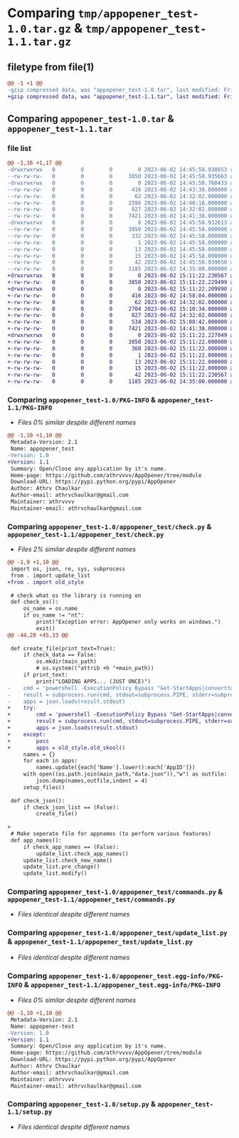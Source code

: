 # Comparing `tmp/appopener_test-1.0.tar.gz` & `tmp/appopener_test-1.1.tar.gz`

## filetype from file(1)

```diff
@@ -1 +1 @@
-gzip compressed data, was "appopener_test-1.0.tar", last modified: Fri Jun  2 14:45:58 2023, max compression
+gzip compressed data, was "appopener_test-1.1.tar", last modified: Fri Jun  2 15:11:22 2023, max compression
```

## Comparing `appopener_test-1.0.tar` & `appopener_test-1.1.tar`

### file list

```diff
@@ -1,16 +1,17 @@
-drwxrwxrwx   0        0        0        0 2023-06-02 14:45:58.938653 appopener_test-1.0/
--rw-rw-rw-   0        0        0     3850 2023-06-02 14:45:58.935663 appopener_test-1.0/PKG-INFO
-drwxrwxrwx   0        0        0        0 2023-06-02 14:45:58.760433 appopener_test-1.0/appopener_test/
--rw-rw-rw-   0        0        0      416 2023-06-02 14:43:30.000000 appopener_test-1.0/appopener_test/__init__.py
--rw-rw-rw-   0        0        0       62 2023-06-02 14:32:02.000000 appopener_test-1.0/appopener_test/__main__.py
--rw-rw-rw-   0        0        0     2596 2023-06-02 14:40:16.000000 appopener_test-1.0/appopener_test/check.py
--rw-rw-rw-   0        0        0      827 2023-06-02 14:32:02.000000 appopener_test-1.0/appopener_test/commands.py
--rw-rw-rw-   0        0        0     7421 2023-06-02 14:41:38.000000 appopener_test-1.0/appopener_test/update_list.py
-drwxrwxrwx   0        0        0        0 2023-06-02 14:45:58.932613 appopener_test-1.0/appopener_test.egg-info/
--rw-rw-rw-   0        0        0     3850 2023-06-02 14:45:58.000000 appopener_test-1.0/appopener_test.egg-info/PKG-INFO
--rw-rw-rw-   0        0        0      332 2023-06-02 14:45:58.000000 appopener_test-1.0/appopener_test.egg-info/SOURCES.txt
--rw-rw-rw-   0        0        0        1 2023-06-02 14:45:58.000000 appopener_test-1.0/appopener_test.egg-info/dependency_links.txt
--rw-rw-rw-   0        0        0       13 2023-06-02 14:45:58.000000 appopener_test-1.0/appopener_test.egg-info/requires.txt
--rw-rw-rw-   0        0        0       15 2023-06-02 14:45:58.000000 appopener_test-1.0/appopener_test.egg-info/top_level.txt
--rw-rw-rw-   0        0        0       42 2023-06-02 14:45:58.939650 appopener_test-1.0/setup.cfg
--rw-rw-rw-   0        0        0     1185 2023-06-02 14:35:00.000000 appopener_test-1.0/setup.py
+drwxrwxrwx   0        0        0        0 2023-06-02 15:11:22.230567 appopener_test-1.1/
+-rw-rw-rw-   0        0        0     3850 2023-06-02 15:11:22.229499 appopener_test-1.1/PKG-INFO
+drwxrwxrwx   0        0        0        0 2023-06-02 15:11:22.209890 appopener_test-1.1/appopener_test/
+-rw-rw-rw-   0        0        0      416 2023-06-02 14:58:04.000000 appopener_test-1.1/appopener_test/__init__.py
+-rw-rw-rw-   0        0        0       62 2023-06-02 14:32:02.000000 appopener_test-1.1/appopener_test/__main__.py
+-rw-rw-rw-   0        0        0     2704 2023-06-02 15:10:34.000000 appopener_test-1.1/appopener_test/check.py
+-rw-rw-rw-   0        0        0      827 2023-06-02 14:32:02.000000 appopener_test-1.1/appopener_test/commands.py
+-rw-rw-rw-   0        0        0      534 2023-06-02 15:08:42.000000 appopener_test-1.1/appopener_test/old_style.py
+-rw-rw-rw-   0        0        0     7421 2023-06-02 14:41:38.000000 appopener_test-1.1/appopener_test/update_list.py
+drwxrwxrwx   0        0        0        0 2023-06-02 15:11:22.227049 appopener_test-1.1/appopener_test.egg-info/
+-rw-rw-rw-   0        0        0     3850 2023-06-02 15:11:22.000000 appopener_test-1.1/appopener_test.egg-info/PKG-INFO
+-rw-rw-rw-   0        0        0      360 2023-06-02 15:11:22.000000 appopener_test-1.1/appopener_test.egg-info/SOURCES.txt
+-rw-rw-rw-   0        0        0        1 2023-06-02 15:11:22.000000 appopener_test-1.1/appopener_test.egg-info/dependency_links.txt
+-rw-rw-rw-   0        0        0       13 2023-06-02 15:11:22.000000 appopener_test-1.1/appopener_test.egg-info/requires.txt
+-rw-rw-rw-   0        0        0       15 2023-06-02 15:11:22.000000 appopener_test-1.1/appopener_test.egg-info/top_level.txt
+-rw-rw-rw-   0        0        0       42 2023-06-02 15:11:22.230567 appopener_test-1.1/setup.cfg
+-rw-rw-rw-   0        0        0     1185 2023-06-02 14:35:00.000000 appopener_test-1.1/setup.py
```

### Comparing `appopener_test-1.0/PKG-INFO` & `appopener_test-1.1/PKG-INFO`

 * *Files 0% similar despite different names*

```diff
@@ -1,10 +1,10 @@
 Metadata-Version: 2.1
 Name: appopener_test
-Version: 1.0
+Version: 1.1
 Summary: Open/Close any application by it's name.
 Home-page: https://github.com/athrvvvv/AppOpener/tree/module
 Download-URL: https://pypi.python.org/pypi/AppOpener
 Author: Athrv Chaulkar
 Author-email: athrvchaulkar@gmail.com
 Maintainer: athrvvvv
 Maintainer-email: athrvchaulkar@gmail.com
```

### Comparing `appopener_test-1.0/appopener_test/check.py` & `appopener_test-1.1/appopener_test/check.py`

 * *Files 2% similar despite different names*

```diff
@@ -1,9 +1,10 @@
 import os, json, re, sys, subprocess
 from . import update_list
+from . import old_style
 
 # check what os the library is running on
 def check_os():
     os_name = os.name
     if os_name != "nt":
         print("Exception error: AppOpener only works on windows.")
         exit()
@@ -44,28 +45,33 @@
 
 def create_file(print_text=True):
     if check_data == False:
         os.mkdir(main_path)
         # os.system(("attrib +h "+main_path))
     if print_text:
         print("LOADING APPS... (JUST ONCE)")
-    cmd = 'powershell -ExecutionPolicy Bypass "Get-StartApps|convertto-json"'
-    result = subprocess.run(cmd, stdout=subprocess.PIPE, stderr=subprocess.PIPE, universal_newlines=True, encoding='utf-8')
-    apps = json.loads(result.stdout)
+    try:
+        cmd = 'powershell -ExecutionPolicy Bypass "Get-StartApps|convertto-json"'
+        result = subprocess.run(cmd, stdout=subprocess.PIPE, stderr=subprocess.PIPE, universal_newlines=True, encoding='utf-8')
+        apps = json.loads(result.stdout)
+    except:
+        pass
+        apps = old_style.old_skool()
     names = {}
     for each in apps:
         names.update({each['Name'].lower():each['AppID']})
     with open((os.path.join(main_path,"data.json")),"w") as outfile:
         json.dump(names,outfile,indent = 4)
     setup_files()
 
 def check_json():
     if check_json_list == (False):
         create_file()
 
+
 # Make seperate file for appnames (to perform various features)
 def app_names():
     if check_app_names == (False):
         update_list.check_app_names()
     update_list.check_new_name()
     update_list.pre_change()
     update_list.modify()
```

### Comparing `appopener_test-1.0/appopener_test/commands.py` & `appopener_test-1.1/appopener_test/commands.py`

 * *Files identical despite different names*

### Comparing `appopener_test-1.0/appopener_test/update_list.py` & `appopener_test-1.1/appopener_test/update_list.py`

 * *Files identical despite different names*

### Comparing `appopener_test-1.0/appopener_test.egg-info/PKG-INFO` & `appopener_test-1.1/appopener_test.egg-info/PKG-INFO`

 * *Files 0% similar despite different names*

```diff
@@ -1,10 +1,10 @@
 Metadata-Version: 2.1
 Name: appopener-test
-Version: 1.0
+Version: 1.1
 Summary: Open/Close any application by it's name.
 Home-page: https://github.com/athrvvvv/AppOpener/tree/module
 Download-URL: https://pypi.python.org/pypi/AppOpener
 Author: Athrv Chaulkar
 Author-email: athrvchaulkar@gmail.com
 Maintainer: athrvvvv
 Maintainer-email: athrvchaulkar@gmail.com
```

### Comparing `appopener_test-1.0/setup.py` & `appopener_test-1.1/setup.py`

 * *Files identical despite different names*

